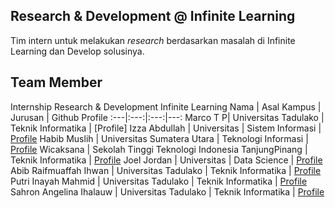## Research & Development @ Infinite Learning
Tim intern untuk melakukan _research_ berdasarkan masalah di Infinite Learning dan Develop solusinya.



## Team Member
Internship Research & Development Infinite Learning
Nama | Asal Kampus | Jurusan | Github Profile
:---|:---:|:---:|---:
Marco T P| Universitas Tadulako | Teknik Informatika | [Profile]
Izza Abdullah | Universitas | Sistem Informasi | [Profile](https://github.com/izaa08)
Habib Muslih | Universitas Sumatera Utara | Teknologi Informasi | [Profile](https://github.com/HMuslih)
Wicaksana | Sekolah Tinggi Teknologi Indonesia TanjungPinang | Teknik Informatika | [Profile](https://github.com/imcj23)
Joel Jordan | Universitas | Data Science | [Profile](https://github.com/joeljordann)
Abib Raifmuaffah Ihwan | Universitas Tadulako | Teknik Informatika | [Profile](https://github.com/AbibRaifmuaffahIhwan)
Putri Inayah Mahmid | Universitas Tadulako | Teknik Informatika | [Profile](https://github.com/innayahptr)
Sahron Angelina Ihalauw | Universitas Tadulako | Teknik Informatika | [Profile](https://github.com/Sahronn)
